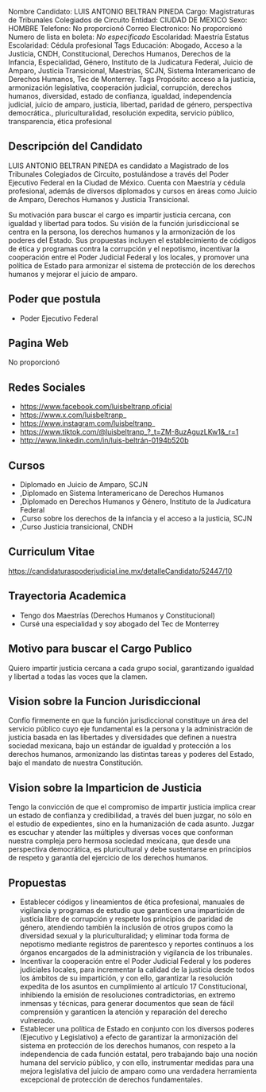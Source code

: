 Nombre Candidato: LUIS ANTONIO BELTRAN PINEDA
Cargo: Magistraturas de Tribunales Colegiados de Circuito
Entidad: CIUDAD DE MEXICO
Sexo: HOMBRE
Telefono: No proporcionó
Correo Electronico: No proporcionó
Numero de lista en boleta: *No especificado*
Escolaridad: Maestría
Estatus Escolaridad: Cédula profesional
Tags Educación: Abogado, Acceso a la Justicia, CNDH, Constitucional, Derechos Humanos, Derechos de la Infancia, Especialidad, Género, Instituto de la Judicatura Federal, Juicio de Amparo, Justicia Transicional, Maestrías, SCJN, Sistema Interamericano de Derechos Humanos, Tec de Monterrey.
Tags Propósito: acceso a la justicia, armonización legislativa, cooperación judicial, corrupción, derechos humanos, diversidad, estado de confianza, igualdad, independencia judicial, juicio de amparo, justicia, libertad, paridad de género, perspectiva democrática., pluriculturalidad, resolución expedita, servicio público, transparencia, ética profesional


## Descripción del Candidato 

LUIS ANTONIO BELTRAN PINEDA es candidato a Magistrado de los Tribunales Colegiados de Circuito, postulándose a través del Poder Ejecutivo Federal en la Ciudad de México. Cuenta con Maestría y cédula profesional, además de diversos diplomados y cursos en áreas como Juicio de Amparo, Derechos Humanos y Justicia Transicional.

Su motivación para buscar el cargo es impartir justicia cercana, con igualdad y libertad para todos. Su visión de la función jurisdiccional se centra en la persona, los derechos humanos y la armonización de los poderes del Estado. Sus propuestas incluyen el establecimiento de códigos de ética y programas contra la corrupción y el nepotismo, incentivar la cooperación entre el Poder Judicial Federal y los locales, y promover una política de Estado para armonizar el sistema de protección de los derechos humanos y mejorar el juicio de amparo.


## Poder que postula

- Poder Ejecutivo Federal


## Pagina Web

No proporcionó


## Redes Sociales

- https://www.facebook.com/luisbeltranp.oficial
- https://www.x.com/luisbeltranp_
- https://www.instagram.com/luisbeltranp_
- https://www.tiktok.com/@luisbeltranp_?_t=ZM-8uzAguzLKw1&_r=1
- http://www.linkedin.com/in/luis-beltrán-0194b520b


## Cursos

- Diplomado en Juicio de Amparo, SCJN
- ,Diplomado en Sistema Interamericano de Derechos Humanos
- ,Diplomado en Derechos Humanos y Género, Instituto de la Judicatura Federal
- ,Curso sobre los derechos de la infancia y el acceso a la justicia, SCJN
- ,Curso Justicia transicional, CNDH


## Curriculum Vitae

https://candidaturaspoderjudicial.ine.mx/detalleCandidato/52447/10


## Trayectoria Academica

- Tengo dos Maestrías (Derechos Humanos y Constitucional)
- Cursé una especialidad y soy abogado del Tec de Monterrey


## Motivo para buscar el Cargo Publico

Quiero impartir justicia cercana a cada grupo social, garantizando igualdad y libertad a todas las voces que la clamen.


## Vision sobre la Funcion Jurisdiccional

Confío firmemente en que la función jurisdiccional constituye un área del servicio público cuyo eje fundamental es la persona y la administración de justicia basada en las libertades y diversidades que definen a nuestra sociedad mexicana, bajo un estándar de igualdad y protección a los derechos humanos, armonizando las distintas tareas y poderes del Estado, bajo el mandato de nuestra Constitución.


## Vision sobre la Imparticion de Justicia

Tengo la convicción de que el compromiso de impartir justicia implica crear un estado de confianza y credibilidad, a través del buen juzgar, no sólo en el estudio de expedientes, sino en la humanización de cada asunto. Juzgar es escuchar y atender las múltiples y diversas voces que conforman nuestra compleja pero hermosa sociedad mexicana, que desde una perspectiva democrática, es pluricultural y debe sustentarse en principios de respeto y garantía del ejercicio de los derechos humanos.


## Propuestas

- Establecer códigos y lineamientos de ética profesional, manuales de vigilancia y programas de estudio que garanticen una impartición de justicia libre de corrupción y respete los principios de paridad de género, atendiendo también la inclusión de otros grupos como la diversidad sexual y la pluriculturalidad; y eliminar toda forma de nepotismo mediante registros de parentesco y reportes continuos a los órganos encargados de la administración y vigilancia de los tribunales.
- Incentivar la cooperación entre el Poder Judicial Federal y los poderes judiciales locales, para incrementar la calidad de la justicia desde todos los ámbitos de su impartición, y con ello, garantizar la resolución expedita de los asuntos en cumplimiento al artículo 17 Constitucional, inhibiendo la emisión de resoluciones contradictorias, en extremo inmensas y técnicas, para generar documentos que sean de fácil comprensión y garanticen la atención y reparación del derecho vulnerado.
- Establecer una política de Estado en conjunto con los diversos poderes (Ejecutivo y Legislativo) a efecto de garantizar la armonización del sistema en protección de los derechos humanos, con respeto a la independencia de cada función estatal, pero trabajando bajo una noción humana del servicio público, y con ello, instrumentar medidas para una mejora legislativa del juicio de amparo como una verdadera herramienta excepcional de protección de derechos fundamentales.


